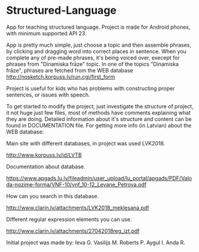 # Structured-Language
App for teaching structured language.
Project is made for Android phones, with minimum supported API 23.

App is pretty much simple, just choose a topic and then assemble phrases, by clicking and dragging word into correct places in sentence. When you complete any of pre-made phrases, it's being voiced over, execept for phrases from "Dinamiska frāze" topic.
In one of the topics "Dinamiska frāze", phrases are fetched from the WEB database http://nosketch.korpuss.lv/run.cgi/first_form

Project is useful for kids who has problems with constructing proper sentences, or issues with speech.

To get started to modify the project, just investigate the structure of project, it not huge just few files, most of methods have comments explaining what they are doing.
Detailed information about it's structure and content can be found in DOCUMENTATION file.
For getting more info (in Latvian) about the WEB database:

Main site with different databases, in project was used LVK2018.

http://www.korpuss.lv/id/LVTB

Documentation about database.

https://www.apgads.lu.lv/fileadmin/user_upload/lu_portal/apgads/PDF/Valoda-nozime-forma/VNF-10/vnf_10-12_Levane_Petrova.pdf

How can you search in this database.

http://www.clarin.lv/attachments/LVK2018_meklesana.pdf

Different regular expression elements you can use.

http://www.clarin.lv/attachments/27042018reg_izt.pdf

Initial project was made by: 
Ieva G.
Vasilijs M.
Roberts P.
Aygul I.
Anda R.
